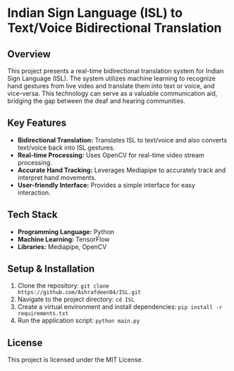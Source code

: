 # Indian Sign Language (ISL) to Text/Voice Bidirectional Translation

## Overview
This project presents a real-time bidirectional translation system for Indian Sign Language (ISL). The system utilizes machine learning to recognize hand gestures from live video and translate them into text or voice, and vice-versa. This technology can serve as a valuable communication aid, bridging the gap between the deaf and hearing communities.

## Key Features
* **Bidirectional Translation:** Translates ISL to text/voice and also converts text/voice back into ISL gestures.
* **Real-time Processing:** Uses OpenCV for real-time video stream processing.
* **Accurate Hand Tracking:** Leverages Mediapipe to accurately track and interpret hand movements.
* **User-friendly Interface:** Provides a simple interface for easy interaction.

## Tech Stack
* **Programming Language:** Python
* **Machine Learning:** TensorFlow
* **Libraries:** Mediapipe, OpenCV

## Setup & Installation
1.  Clone the repository:
    `git clone https://github.com/Ashrafdeen04/ISL.git`
2.  Navigate to the project directory:
    `cd ISL`
3.  Create a virtual environment and install dependencies:
    `pip install -r requirements.txt`
4.  Run the application script:
    `python main.py`

## License
This project is licensed under the MIT License.
